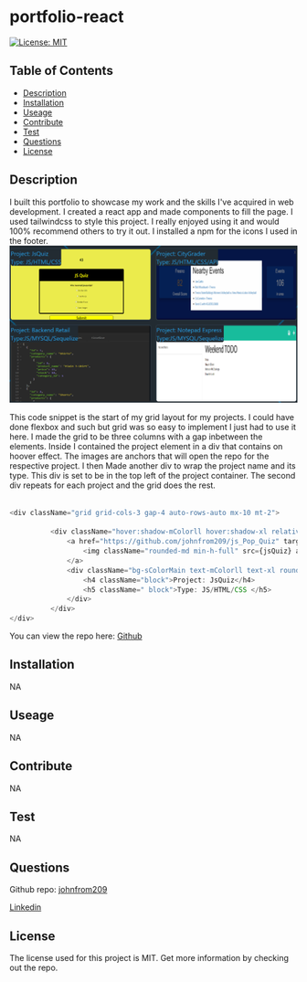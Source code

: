# portfolio-react
  [![License: MIT](https://img.shields.io/badge/License-MIT-yellow.svg)](https://opensource.org/licenses/MIT)
  ## Table of Contents
  - [Description](#description)
  - [Installation](#installation)
  - [Useage](#useage)
  - [Contribute](#contribute)
  - [Test](#test)
  - [Questions](#questions)
  - [License](#license)

  ## Description
  I built this portfolio to showcase my work and the skills I've acquired in web development. I created a react app and made components to fill the page. I used tailwindcss to style this project. I really enjoyed using it and would 100% recommend others to try it out. I installed a npm for the icons I used in the footer.
![Projects Tab](./portfolio/src/images/portfolioRExample.PNG)

This code snippet is the start of my grid layout for my projects. I could have done flexbox and such but grid was so easy to implement I just had to use it here. I made the grid to be three columns with a gap inbetween the elements. Inside I contained the project element in a div that contains on hoover effect. The images are anchors that will open the repo for the respective project. I then Made another div to wrap the project name and its type. This div is set to be in the top left of the project container. The second div repeats for each project and the grid does the rest.

  ```javascript

  <div className="grid grid-cols-3 gap-4 auto-rows-auto mx-10 mt-2">

            <div className="hover:shadow-mColorll hover:shadow-xl relative border-sColorl rounded-md border-solid border-2">
                <a href="https://github.com/johnfrom209/js_Pop_Quiz" target="_blank" rel="noopener noreferrer">
                    <img className="rounded-md min-h-full" src={jsQuiz} alt="Quiz in progress"></img>
                </a>
                <div className="bg-sColorMain text-mColorll text-xl rounded-b-md absolute left-0 top-0">
                    <h4 className="block">Project: JsQuiz</h4>
                    <h5 className=" block">Type: JS/HTML/CSS </h5>
                </div>
            </div>
  </div>
  ```
  You can view the repo here:
  [Github](https://github.com/johnfrom209/portfolio-react)

  ## Installation
  NA
  ## Useage
  NA 
  ## Contribute
  NA
  ## Test
  NA
  ## Questions
  Github repo: [johnfrom209](https://github.com/johnfrom209)

  [Linkedin](https://www.linkedin.com/in/johnfrom209/)

  ## License
  The license used for this project is MIT. Get more information by checking out the repo.
